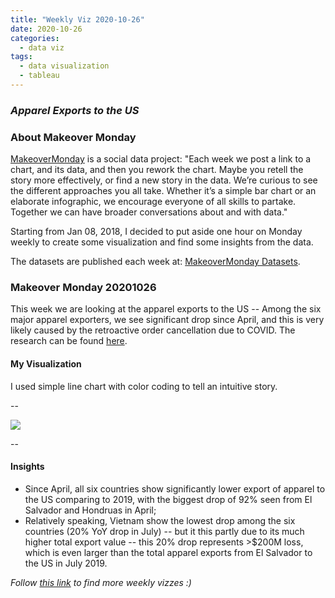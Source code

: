 ```yaml
---
title: "Weekly Viz 2020-10-26"
date: 2020-10-26
categories:
  - data viz
tags:
  - data visualization
  - tableau
---
```


### *Apparel Exports to the US*


### About Makeover Monday

[MakeoverMonday](http://www.makeovermonday.co.uk/) is a social data project:
"Each week we post a link to a chart, and its data, and then you rework the chart.
Maybe you retell the story more effectively, or find a new story in the data.
We’re curious to see the different approaches you all take. Whether it’s a simple bar chart or an elaborate infographic, we encourage everyone of all skills to partake.
Together we can have broader conversations about and with data."

Starting from Jan 08, 2018, I decided to put aside one hour on Monday weekly to create some visualization and find some insights from the data.

The datasets are published each week at: [MakeoverMonday Datasets](http://www.makeovermonday.co.uk/data/).

### Makeover Monday 20201026

This week we are looking at the apparel exports to the US -- Among the six major apparel exporters, we see significant drop since April, and this is very likely caused by the retroactive order cancellation due to COVID. The research can be found [here](https://www.workersrights.org/wp-content/uploads/2020/10/Unpaid-Billions_October-6-2020.pdf). 

#### My Visualization

I used simple line chart with color coding to tell an intuitive story.    

--  
<div class='tableauPlaceholder' id='viz1603761159382' style='position: relative'>
<noscript><a href='#'>
  <img alt=' ' src='https:&#47;&#47;public.tableau.com&#47;static&#47;images&#47;Ma&#47;MakeOverMonday20201026ApparelExportstoUS&#47;ApparelExportstoUS&#47;1_rss.png' style='border: none' />
</a></noscript>
<object class='tableauViz'  style='display:none;'>
  <param name='host_url' value='https%3A%2F%2Fpublic.tableau.com%2F' />
  <param name='embed_code_version' value='3' />
  <param name='site_root' value='' />
  <param name='name' value='MakeOverMonday20201026ApparelExportstoUS&#47;ApparelExportstoUS' />
  <param name='tabs' value='no' />
  <param name='toolbar' value='yes' />
  <param name='static_image' value='https:&#47;&#47;public.tableau.com&#47;static&#47;images&#47;Ma&#47;MakeOverMonday20201026ApparelExportstoUS&#47;ApparelExportstoUS&#47;1.png' />
  <param name='animate_transition' value='yes' />
  <param name='display_static_image' value='yes' />
  <param name='display_spinner' value='yes' />
  <param name='display_overlay' value='yes' />
  <param name='display_count' value='yes' />
  <param name='language' value='en' />
  <param name='filter' value='publish=yes' />
</object></div>        
<script type='text/javascript'>     
  var divElement = document.getElementById('viz1603761159382');       
  var vizElement = divElement.getElementsByTagName('object')[0];                
  if ( divElement.offsetWidth > 800 ) { vizElement.style.width='800px';vizElement.style.height='527px';} else if ( divElement.offsetWidth > 500 ) { vizElement.style.width='800px';vizElement.style.height='527px';} else { vizElement.style.width='100%';vizElement.style.height='727px';}               
  var scriptElement = document.createElement('script');                
  scriptElement.src = 'https://public.tableau.com/javascripts/api/viz_v1.js';              
  vizElement.parentNode.insertBefore(scriptElement, vizElement);          
</script>
  
  
--  

#### Insights
* Since April, all six countries show significantly lower export of apparel to the US comparing to 2019, with the biggest drop of 92% seen from El Salvador and Hondruas in April;  
* Relatively speaking, Vietnam show the lowest drop among the six countries (20% YoY drop in July) -- but it this partly due to its much higher total export value -- this 20% drop represents >$200M loss, which is even larger than the total apparel exports from El Salvador to the US in July 2019.  


*Follow [this link](https://yudong-94.github.io/personal-website/project/MakeOverMonday2020/) to find more weekly vizzes :)*